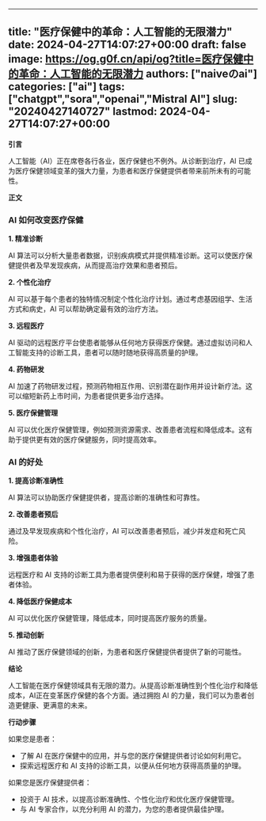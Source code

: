 
---
title: "医疗保健中的革命：人工智能的无限潜力"
date: 2024-04-27T14:07:27+00:00
draft: false
image: https://og.g0f.cn/api/og?title=医疗保健中的革命：人工智能的无限潜力
authors: ["naiveのai"]
categories: ["ai"]
tags: ["chatgpt","sora","openai","Mistral AI"]
slug: "20240427140727"
lastmod: 2024-04-27T14:07:27+00:00
---
**引言**

人工智能（AI）正在席卷各行各业，医疗保健也不例外。从诊断到治疗，AI 已成为医疗保健领域变革的强大力量，为患者和医疗保健提供者带来前所未有的可能性。

**正文**

### AI 如何改变医疗保健

**1. 精准诊断**

AI 算法可以分析大量患者数据，识别疾病模式并提供精准诊断。这可以使医疗保健提供者及早发现疾病，从而提高治疗效果和患者预后。

**2. 个性化治疗**

AI 可以基于每个患者的独特情况制定个性化治疗计划。通过考虑基因组学、生活方式和病史，AI 可以帮助确定最有效的治疗方法。

**3. 远程医疗**

AI 驱动的远程医疗平台使患者能够从任何地方获得医疗保健。通过虚拟访问和人工智能支持的诊断工具，患者可以随时随地获得高质量的护理。

**4. 药物研发**

AI 加速了药物研发过程，预测药物相互作用、识别潜在副作用并设计新疗法。这可以缩短新药上市时间，为患者提供更多治疗选择。

**5. 医疗保健管理**

AI 可以优化医疗保健管理，例如预测资源需求、改善患者流程和降低成本。这有助于提供更有效的医疗保健服务，同时提高效率。

### AI 的好处

**1. 提高诊断准确性**

AI 算法可以协助医疗保健提供者，提高诊断的准确性和可靠性。

**2. 改善患者预后**

通过及早发现疾病和个性化治疗，AI 可以改善患者预后，减少并发症和死亡风险。

**3. 增强患者体验**

远程医疗和 AI 支持的诊断工具为患者提供便利和易于获得的医疗保健，增强了患者体验。

**4. 降低医疗保健成本**

AI 可以优化医疗保健管理，降低成本，同时提高医疗服务的质量。

**5. 推动创新**

AI 推动了医疗保健领域的创新，为患者和医疗保健提供者提供了新的可能性。

**结论**

人工智能在医疗保健领域具有无限的潜力。从提高诊断准确性到个性化治疗和降低成本，AI正在变革医疗保健的各个方面。通过拥抱 AI 的力量，我们可以为患者创造更健康、更满意的未来。

**行动步骤**

如果您是患者：

* 了解 AI 在医疗保健中的应用，并与您的医疗保健提供者讨论如何利用它。
* 探索远程医疗和 AI 支持的诊断工具，以便从任何地方获得高质量的护理。

如果您是医疗保健提供者：

* 投资于 AI 技术，以提高诊断准确性、个性化治疗和优化医疗保健管理。
* 与 AI 专家合作，以充分利用 AI 的潜力，为您的患者提供最佳护理。